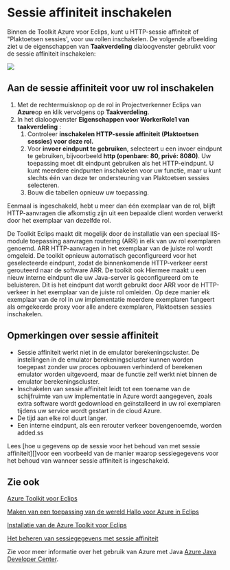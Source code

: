 <properties
    pageTitle="Sessie affiniteit met behulp van de Azure-Toolkit voor Eclips inschakelen"
    description="Informatie over het inschakelen van sessie affiniteit met behulp van de Azure-Toolkit voor Eclips."
    services=""
    documentationCenter="java"
    authors="rmcmurray"
    manager="wpickett"
    editor=""/>

<tags
    ms.service="multiple"
    ms.workload="na"
    ms.tgt_pltfrm="multiple"
    ms.devlang="Java"
    ms.topic="article"
    ms.date="08/11/2016" 
    ms.author="robmcm"/>

<!-- Legacy MSDN URL = https://msdn.microsoft.com/library/azure/hh690950.aspx -->

# <a name="enable-session-affinity"></a>Sessie affiniteit inschakelen #

Binnen de Toolkit Azure voor Eclips, kunt u HTTP-sessie affiniteit of "Plaktoetsen sessies', voor uw rollen inschakelen. De volgende afbeelding ziet u de eigenschappen van **Taakverdeling** dialoogvenster gebruikt voor de sessie affiniteit inschakelen:

![][ic719492]

## <a name="to-enable-session-affinity-for-your-role"></a>Aan de sessie affiniteit voor uw rol inschakelen ##

1. Met de rechtermuisknop op de rol in Projectverkenner Eclips van **Azure**op en klik vervolgens op **Taakverdeling**.
1. In het dialoogvenster **Eigenschappen voor WorkerRole1 van taakverdeling** :
    1. Controleer **inschakelen HTTP-sessie affiniteit (Plaktoetsen sessies) voor deze rol.**
    1. Voor **invoer eindpunt te gebruiken**, selecteert u een invoer eindpunt te gebruiken, bijvoorbeeld **http (openbare: 80, privé: 8080)**. Uw toepassing moet dit eindpunt gebruiken als het HTTP-eindpunt. U kunt meerdere eindpunten inschakelen voor uw functie, maar u kunt slechts één van deze ter ondersteuning van Plaktoetsen sessies selecteren.
    1. Bouw die tabellen opnieuw uw toepassing.

Eenmaal is ingeschakeld, hebt u meer dan één exemplaar van de rol, blijft HTTP-aanvragen die afkomstig zijn uit een bepaalde client worden verwerkt door het exemplaar van dezelfde rol.

De Toolkit Eclips maakt dit mogelijk door de installatie van een speciaal IIS-module toepassing aanvragen routering (ARR) in elk van uw rol exemplaren genoemd. ARR HTTP-aanvragen in het exemplaar van de juiste rol wordt omgeleid. De toolkit opnieuw automatisch geconfigureerd voor het geselecteerde eindpunt, zodat de binnenkomende HTTP-verkeer eerst gerouteerd naar de software ARR. De toolkit ook Hiermee maakt u een nieuw interne eindpunt die uw Java-server is geconfigureerd om te beluisteren. Dit is het eindpunt dat wordt gebruikt door ARR voor de HTTP-verkeer in het exemplaar van de juiste rol omleiden. Op deze manier elk exemplaar van de rol in uw implementatie meerdere exemplaren fungeert als omgekeerde proxy voor alle andere exemplaren, Plaktoetsen sessies inschakelen.

## <a name="notes-about-session-affinity"></a>Opmerkingen over sessie affiniteit ##

* Sessie affiniteit werkt niet in de emulator berekeningscluster. De instellingen in de emulator berekeningscluster kunnen worden toegepast zonder uw proces opbouwen verhinderd of berekenen emulator worden uitgevoerd, maar de functie zelf werkt niet binnen de emulator berekeningscluster.
* Inschakelen van sessie affiniteit leidt tot een toename van de schijfruimte van uw implementatie in Azure wordt aangegeven, zoals extra software wordt gedownload en geïnstalleerd in uw rol exemplaren tijdens uw service wordt gestart in de cloud Azure.
* De tijd aan elke rol duurt langer.
* Een interne eindpunt, als een rerouter verkeer bovengenoemde, worden added.ss

Lees [hoe u gegevens op de sessie voor het behoud van met sessie affiniteit][]voor een voorbeeld van de manier waarop sessiegegevens voor het behoud van wanneer sessie affiniteit is ingeschakeld.

## <a name="see-also"></a>Zie ook ##

[Azure Toolkit voor Eclips][]

[Maken van een toepassing van de wereld Hallo voor Azure in Eclips][]

[Installatie van de Azure Toolkit voor Eclips][] 

[Het beheren van sessiegegevens met sessie affiniteit][]

Zie voor meer informatie over het gebruik van Azure met Java [Azure Java Developer Center][].

<!-- URL List -->

[Azure Java Developer Center]: http://go.microsoft.com/fwlink/?LinkID=699547
[Azure Toolkit voor Eclips]: http://go.microsoft.com/fwlink/?LinkID=699529
[Maken van een toepassing van de wereld Hallo voor Azure in Eclips]: http://go.microsoft.com/fwlink/?LinkID=699533
[Het beheren van sessiegegevens met sessie affiniteit]: http://go.microsoft.com/fwlink/?LinkID=699539
[Installatie van de Azure Toolkit voor Eclips]: http://go.microsoft.com/fwlink/?LinkId=699546

<!-- IMG List -->

[ic719492]: ./media/azure-toolkit-for-eclipse-enable-session-affinity/ic719492.png
